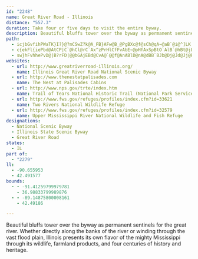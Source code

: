 ```yaml
---
id: "2248"
name: Great River Road - Illinois
distance: "557.3"
duration: Take four or five days to visit the entire byway.
description: Beautiful bluffs tower over the byway as permanent sentinels for the great river. Whether directly along the banks of the river or winding through the vast flood plain, Illinois presents its own flavor of the mighty Mississippi through its wildlife, farmland products, and four centuries of history and heritage.
path:
  - icjbGvfihPWaTK}I?}@?mCSwZ?k@A_FB}AFw@B_@PgBXc@f@sCh@qA~@aB`@i@^]LK|B}An@a@~BcBVSPWbFiJpGuL\q@rBoDd@w@lBsC~L}PxCmExFgInJeNbFeHpCiEz@uApAeCh@kAh@oAvAwDbAcDn@aCx@_E~BqNrDgU~DwV|CcRnA_H|@aEbAqEnAmFxB}HfAsDvB_HRm@xCkIpCgHv@gCVeATmAR_A^yCV}Cd@}Mf@aMFq@XmCVaBh@cCd@iBd@uArAaDhBqDfFoJzAoB~DsCjDqChAsBt@gCb@_DDaCOsDw@aDuB{Fo@kC[gBkD{YaAiIs@wFKi@s@}FmAqLI_AEy@?eA?mBLyEfAeStAuUT_EFkC?OEyC[eGc@cDk@aCkBqJY}BEw@M_BEgBAqA@uAFmAb@cFTyA`@{An@uCPeAFk@BmB@gT?sAHqA|@kKLwA@iAMyC]oDQqAKeAKeGEso@CiG@yOJ_LBgGByCPsCVeCn@aDzTms@zCuJjAoG`@mDPoFXkOJoB~Emp@rBwXhByTt@cNHuCBqCP}MBwB?qBIiDQ{JOm@Z}YD{@ZgATi@\m@RYt@k@z@]^G`@EvE?~@Gh@G`LeD~LgDjO_E\A\Ar@?bLf@xABZCVE`Bo@l@[zB{AlKuHPKbAu@tLeI`PgOrCgCpGgG^i@z@s@^WtDoD`BgAzAq@v@UxASvA?j@FdAZvCpA~@b@fAh@jBn@xCX^@hAO|Aa@fKyDxByAbCyBzEwGtB_EbBmFnBeEzFaIvGuKt@s@|EsDtCoCLSHQDSR{@BOHu@d@iGTmB~@aRNsFRoAt@sB`GkKTu@P_@J_@F[v@yBPo@HYHUHYj@aCNy@Ls@Jy@J_AJgBRwEPsEh@yNXuGJ_CBwAAcCAu@GkAK{AOmAOiAUkAgAkEw@wC[kAsAkEwDkL]}@mBoGK]G[Ie@Ei@Ck@?a@@a@De@BYHe@FWJ[JWN[LSNURQTUXQlFsCXMTO|@q@\a@^g@Za@R_@Zs@Z{@TcANq@L{@VeCJwAd@eFJmAFgA@k@@g@@aBAwBE{AMkEWcJAs@?{@@m@Bk@Fy@Hs@Lm@ViAJ[\{@h@mAXk@\g@nAcBz@}@^]t@e@t@c@lBcAlB_AtC}AjDmBdCuAfFoCRKFCl@UfAWz@Qp@GhAGnFSlFOt@ClBGnAEzFMbACl@CjBKl@M|A[`A_@b@ShAk@hBgA|BwArFoDHGh@]JIp@i@n@m@X]|AqBd@i@Zc@|A{ApAgAj@a@jBsA\W^[x@m@NMTSXYXa@V[j@_AVg@L[V}@~BgKj@mCZuAz@qCv@kCRg@jAcDr@aBnEwIfAaCVw@fAiDbAsCp@uBz@iCVu@|AgE`CcHbAuCpCqITs@n@uBt@eCd@_Bb@oB^}BTqBb@oFdAuMTiCb@aEv@iFV_BFYLm@Z}AdAsEf@yBh@eC^kBt@oDPaAb@gDBS?Q@yBIsDKyDEkAEuACi@Iq@GUk@mCm@yBG[}@mCW_A]_BUqASuAMgB?cAF_CB[J_AJk@Jc@Nu@Nq@Nk@l@mB~@yBlFiHjB}AjFuChBkBdH{Mv@{AnAmC~@uB|IePbCcFt@sCZeB~Cy_@`@}C\mAx@kBbF{HnAsCd@sBRuARaIPwA\yAd@_B|AmDzAmCvAuArEeDlC_DrCyD|A_BrIoGlAm@hAWxG[vCEfAFrBp@xIlFhAf@|AXlCDdB_@dAg@jGsEpAa@dGuA`Ac@~@w@h@g@zCqEvAgCnAyCfA_E~AuJhAoFvAkE~GeRf@kB^gDP}GJ}@@YHw@Jc@J]Rk@^{@\o@LUFKNOhC}Cn@eAn@eB`CuH|@aCzB_DpImGr@s@nCkDvBcBj@Y`Cq@zHmAjCkAhBwAbCvC|AdApLnEjKlDpkAlb@rh@rR~e@tPfi@~R|HvB`EPboCWlEEtAYjD]bGG`IVHYhCyi@Ty@hOcUf@e@bnAuz@tC}ArDeAlCWzbAaAbR]dOGnNzA~BAlASrB}@~YqSlAsAf@s@~@cCr@sCvHi`@`BeHv@gClEoLdAqBfBgChFgGbEmFhAsBh@qApFkPpl@}nBd@mArAoCdBeCtKwM`GiGtHiHlKaJ`IiIlR}W|FyG`O{N`GuEfYgRdAe@lXiHzCyAnD{CrBoCh@gAdMqY~@sBvAaCfHyG~BgBbCkCtCyD`B}DvI{[h@sAx@oAtAkAlCeAlWaHjCy@jDgB`I_HfDsDrFcHfHkKzNcSzAsAf]wSdq@k]rUyKzBy@tOaEzH{AvEQhDRlT`GlFx@rSrCpDV`JJ`QsAtGiBrFu@x@]nASvf@_@lEg@fE_AxDe@bEs@`A_@bKaHr@}@Ts@IoDq@kHw@}Lv@mI`AuGbBwObD_Vh@kSOuKo@gFxe@mTbYwTfC{B|A_AhDyA`Em@vBQvw@?bGkAp@UfHmGlIaKpHgHfIeFbAa@vUyOhCiAlEsA|\_Dvs@yFbEm@xEqApFmB|DmBxDkCfFgEzMiNxAsAfEmCbDyAxCs@lEe@re@AvDKbCQ|B_@dFsApDkB|DgC`IuGtA}@`HsCxFgArCSlcFqCnUAlm@e@n[Avi@_@ziAOnDZfEhA~nCjiAlk@nUpIlEr`@r\nDjD`KzI~HnGx~B|bBvi@`a@hEjBhE~@`Pv@hHf@xA~@h@~@b@nAThBVhF\rBl@rBh@lAzAxB|@r@hBbAxNnDlkAhQzIbBtQ`Cv~@tNxFr@rFxAFBrF|AtF`B|F`Bnu@rTfIvBjJ~CjFzChDtCdBhBpFdIrBxDvAfDdF`Pr@vC|HrVfJrZxDbMrDlLrE`OxCtJlBdGvEnO^fAdAjEl@lDnClQxAvJtB`NtAtJ~@dGx@hFnBlM^lCd@|Cb@rChAhH\hC^hBTl@`@bAv@xA`CjEdCzE`AfBn@lAjBzDbAdCb@fAf@`AbAxBhB`E|E~L~A`C`G~FhSvQpUtPnVtR|ErFxAzB|AzC~CjItFpP`gAf`DbCtGrCxGfGzJ|CzDtm@ln@hB`BxEjDvAr@lBr@z_IxlCdLdDlEn@`X|BjKlAxG~@rBl@bCjArCrBvE`EzPzXtGvIhBpBrEhEnYbSdFhDpGtDzMrGrBrAxBx@~^bQt[`LpI~BxDl@|Lx@~GApq@tAbUP~KZrHBfFExB_@dJqF`A[`BKnR?nm@^hVGz]`@hUMtIR~RBrELhCl@pBJnMMfNLrF^vH`ApEjAxD~AdErBjDrBjFrExDrExCvFfBpFnArE`Kfi@bBzH^fC|D`RAXdAnEpNnt@lBrIXVxCbNnCfOv@nGvBnKdDzNpBdHtBvLrAfLxEdi@|@jIt@bEz@nDjEbKnRf_@tNxYvBlDhCrCvC`CxEvBzOzDlDxA|VbQlU`OfEfBxLxD`G`DtYhR|S`QtAxA\r@r@dD`@f@l@RtSRhv@OxDRrA@jB?p[AmBpVuAfJw@fI?jB~AvJ|@xGGXl@zMlHj_CLpATt@d@|@f@xAHl@DhA?lB@rC@pC?nC?pC@rC@fC@dC@~BA`CLzC@dC@fC@vBBr@Hp@Pn@NXR\JZXl@Lf@J`@B`@IJA|BB~B@r@JfAF`@V~ABdC@hAAz@DdCBnCBdC@nC@dC@fC?bC?jC@fC@bCBf@V|AZ~B|@nGBn@Eh@LvD@~AB`BAzA?|A?rC@~G@jM@zEN`UCnG@tSHzKpIx]|Jv]|BzJrH~YHdB?nV_@`Ce@~AOrAJxd@HfFIfNBdAIzAs@xC_@dDExe@ERGrAMt@Wz@U`@e@t@UP{@z@g@z@Sz@]zB?zO_@li@HbAO|QIRE`C[jAqBdCUf@OrAC`LyG^oBf@aArA_@nAcBtHe@rDY|DOnDHf@MfKAnKHdAnAtHCXhArF|@zHnBfMXlArBxFrA`CrTp[xD~E`BxA`Ar@|FlClCt@|Ev@pHV|U@lIP`Ej@rBf@hBx@|GzDbB~AlDfEjJlM~BxCp@t@`BxAnA`AnAn@zD|BfB~@`B|@rU`NtF`D~CfBlEfCjCzAvAn@nFxCtF`DtF`DbE|BrC`BrFhDvFhDz@h@nObJ~LbGrR`L|GlDrGrCtHxBrG~@jHd@nr@Xj@`AAvGm@blAItWUb^s@llC{@x`@CfG`@p[\`LjFni@bEnSdC|QxAdM|@`L|@|GxDp_@ZtIBvFk@jVIb[DrE|BzZj@jGh@`D`DfOd@lF?zf@?dGInANjjBI|RQtS?xKm@vi@aAnUgD`l@aFjaAsElk@Y`GIzEH`IV|E`A|Jx@pElBzFhE|I|FxKl@rAn@jArA~AxA~@xA^|CHjcA\~n@]dt@Gxg@Lb@x@d@~hBR|BjNtgAlBnPJlBE`OyBxqB?|OTxMpHtkAXbLPv^L~h@MtB_BzRB|STrb@RxETzBvIft@^xDT~DBnFc@fHa@xC}Gr_@w@`HK|CEnE?fp@KlF[rBo@nCs@|AoBtC{^hc@_CbF}@lEEdEsBzjHS`HUxDe@hDmAxFoAxE`_@fCjNrBfXbNfXxG`l@fItGdB|MlExF`B`Dj@vCTjb@vF|Ed@rCF`Y_AvFaA`JeEhg@eWfCi@hEiAxOwCbEYjQmBzCe@bCs@|KeCrVsCpDYbPg@bF@~CNx@T|Ax@hEdDzn@~h@|BfApDfAdDBrAOja@uNrG{CdWiQfHoEbCwBnAsA|BeEfDaItB}GpF_PrBgD`CoCdEeCnDkAfU{E|HmBvCg@bCUbEV~OtIbF|CnPhJlE~BbF`C`J`Bj[lDjKJ~Ms@tD[zV}F|DUnt@NpeAl@tEDnFDz@?xCh@zAl@pGlEvBr@PDp@Hh@BlBB~yD~Abu@b@rCIrAW~Am@rA_A|E{DxCoAvAUjgATjBiAd@w@Zs@h@eCH}[H{@nAgEw@qAWgAIkAzB}dHjcAd@nmBzAlFEbDMdiD}Ur{@sFhCKlf@MjN@bs@v@Ree@tv@x@dAS`H{CzKmFrDwAxBe@lBGbIFbjC|Alw@d@tDIdFg@`AWfCm@`DmAnDmBbBgAlDiD`LyLbCyBhCkBvCyAhDkAlGoAdHYv`AeAjp@cAzTOdETvC^vEjAdb@hNfGrAfGd@`K?zJ{@dBErBF~OzBpE\`oAVv`@]`gC`@XArS?xwAJbPL~c@EEhw@GnNOrMS`G?dAC^I^CV_AxFtVdKzBRxnC^zNCj^VpEF~G\`VAjK]bXDvC^lBp@dAh@p{@fr@bDrBnBl@fDX|h@Bru@RxGLlf@lBpFBJlYGh\q@jjALbBf@lDf@bBvAlChd@ze@~WfW~AbAlBr@dOvClCp@hC`A`ClAnDjCdMhKbDdCd]vXfG|F~X|[`AlAzAjC|A`Ed@bCXtBRfGi@|sEC|KQp@C`AI|[xI?ra@TlzAVdyA_@dj@FdjCA|kAeA|BJbEd@~Bl@`E`BbDrBzcAn_AlBxAnBjAfE`BxBf@|B\|BLlKD|cEr@`ISrDLtNlCbArDjPp]hSrc@dAfEp@jEn@fCt@dChAfCvjAvdC~BzFvBzIpGra@jClNzEbRx@rCt@pBxA~ClD`F`YdZbBlBx@rAlAdCh@~AzChQpAfEzA`DlDdEfBnDp@|CN`CBr^XxHp@fFdIv`@r@xCdAnChAlBjCpDxAnCZ|@p@rC~HvWxFvSfWn|@lAtEzNdz@fQvaA`Nfx@~AnIh@lDl@lFPnIh@zyCXzONfD`JfsA|LtvBnIztAXlD|AfIM|K?pELt@dBhCnQ|SlBfClI|JpDbEnRhNtLfIhDzAfCv@vq@dOvCb@zER`b@^xjAtA|RJdt@~@pgA^tAPn@XvAz@r@vA`@zBBpCaCvcFi@zvAX`En@jClAxB|FlIt@rAx@nC^rCB~CYjg@E`g@]xa@Bx@Nf@Xd@h@^TDrs@RhAMnA_@p@YpA_AnAsAbAeBhEoNvBmFfIaP|C}EfC_Djc@gf@tCsCrNgLrFyDbQ_LhAgA~@sAn@_BhDePj@kBt@_Bd@k@rA{@~Ae@`BEdPzBhCBxA]bVwIvCs@zBc@vRuBdTyDdNkAhR{@tGk@ta@`AdPpAhb@xE|Bl@fEfBj@Tf@Nd@Lj@Ll@HtQlBrEdArDjB~KnDpL`HbFxBpCr@|Ir@xAX|Aj@ts@|ZhCpA|KnElCj@vHdAvAFtB^`Bd@vJzDbCr@`GpAxIj@dZ?vGe@jReE~CaApZuP~DcBdJ{C|NuIxB}@tE{@vB_A|IuGdBkB|DaFrDmCvCgA|GsBbU_J|LoEb@Yb@_@Xa@Va@Tm@Pm@Jm@Fs@Bu@Cq@Es@SeBGs@Eu@LaBX}ATg@|A_BrA_@xAE~BJt@T~HzDbATpALpBBtc@w@rAa@z@q@vAmC^ycAjg@fA|Jh@|N`BdUjBbTtBpLz@jFNnG?vl@InCHrAV~BdAjAt@dA`ArAlBn@vAx@~Bv@fErFfdAhBtYbApUxDbu@pIYfiExC`xBtBvzCxAlkDrCzdEvBt~BfBvZd@xa@Jxf@ZdDJhI?~a@f@dp@\~w@r@`DElBYhFwAtQoHba@uOhT{IvE_Dn@m@nBeCvBgDbMuTt@y@pAiAbAk@xAe@lBS~CJhSnF|B^|HXfx@DhyBxAzo@Dl`CrAda@DpFLf`@Bdq@RbRQts@J`e@JpPTrjAVdMErY_A|S?nId@xEl@rE~@bEzA|@d@|GlEbD~CrBjCnA`BnCdFzBlFfGbSrEzOfCbHTVbHvV~A`FlAxC`C`FxExGhCnC|D~Crh@|^pg@z^|DhCdD`B|Bx@rD~@pH~@fDFhx@ElCPhEx@zBx@pBfA|BdBhClCrBzC|@hB~EhM|@zAtAdBhAdAfBlAlBx@dCf@~BPfS?THxR@zzA`@js@P~BDRFjLDdDPpVxBfFF|CM|HgAzKwBpIyBxOcF`EcAbOaCtJ{@f@QbHs@`NqBnN_DhVoGnM{BxEkA~[_JbEsAhmB}y@pIaFjGiFnJ}IrKwI|CeBrDqApJgCpFmCxAaA|DmDzb@cb@~]m\vGgHbBeCt@_Bx@uCbBsCbAy@bIwCzG{CnCeBlBkBrDuFfEcKbDeG|I{Md[ic@xTu\pWs]fYo\fG{GlFaFrR{PdEgEjIsJfIiKfJsKtFiHbD{EvHyNhByCbDgEdDsDhLuO|DiGxGgIlQuOvEmFdNuTjJiPNu@jLeSxWy]bj@_v@nH_LbD_GhVof@fVgg@fF_LjZ}v@~FuP`IqXdKyZlEgNxAgF`Kea@jM}b@vLg_@dEmLtQac@bDsIrC{KvDiQdAuDvCmI`h@_nAjBmDpB_D~IkLbDkFdGdCzM`FzIx@pHGdg@HL{c@i@_EsAgDgMoRcAuCc@aDEeAHqb@^eHj@sDrBuHlBsDxA{BhRwSrAqBzNi[xBuCdL{GdCkCf@y@nA{CtLw`@bFBjJi@xBYlEyAvQaLbT}NhFyEnGcHvB}AvEgCzIkBhDmA|CyAn^yUtd@e^tSuO|B_BjHaE|DiCdL}KvDeDnHaF|BmAbCmBvDqDjLkPrCwCnDaCzWsObHoGzF}HtBwDrBmElA{ClRkk@tBaEnBaC~CqCrJcE~DwBvFiHlR}ZxEgFrBcB`G}ClFyAz]eExDsA`DyBj]s^ja@_a@~JaM`RoVxEsFdHoFvPmKdXuOvIoGfCeCjJmKlGuFp_A}u@lFsEpIyHzYiZhWkU~f@kb@lc@_`@h_@}\rp@wj@tWuWpFgGzMcSnb@mm@|HuLbQg`@j@}@rc@y}@zj@{jA~C_F|EgE`FkDbFaEz@}AlLgZlFaLtFsKpBaDfCsDlLaO~@_BlEwJjNwTtAiBzSeUlScZ~EsFpIuIrr@}|@t@s@vF{HfHyL~Rm^zJaTdTs\tFgHzMoLfF{GhC}EnB{EfS{g@tLoWrK}SzBqDnTwYfFqGrRuWtByDrNcSrFaHfBmCnA_CbDcK~BsFvGgIvDgGfKoVhSk`@jl@_eA`GiJrFoGli@qh@dBuA~IyFbe@iWvGaEfHqF~OkP|EsEfFkDbU}KtDyBrIsGxWeWlDeCxBqA|HoDvBsAfDmCfLsKtBsA~DgBtO}E~BcAnEmCzFiElUcRbGoFrTcW`CsBhAm@nCcAlKaBrCy@hBs@|RoLtLyHxE_ErOoO|GwHvGsIxAwAlAy@xAs@~Bs@~L{BbDy@hBs@dCwArlAe_AbJyFbgA{n@dBs@rBk@jPaCjDq@nAa@lCmAfH_EtNmFlGkCrPoIxDyAzHyBrHyChNcF|XgMpBeAzVoPvEoDbM{MnLoP~CeDnFaFit@grA_AgCsBsHwGyc@c@uEGyEJsDbEge@b@_HHeH_@ga@NaHj@aHlBuNXgF?qFK}CqEyj@OsEGyEAkRHef@d@aI~Dma@LsD?yCUyE]qC_E_UuAaJe@mHAeC?mC^aOI{EUmCaEqRa@mCYmCe@cHMcHi@}p@_@_JkAaMSsD@aDRyCfCaRTaCTeE\}O^sHN{BnA_Kh@aHDwEWyH{C{W
  - c{ekFl{iePbd@AtCP|C`@hCl@rC`Ax^zPrHlCfFvAbE~@pHfAxSpBtO`AlB`@hBt@jLnGh@PhCTfBs@n@{Md@oEEeBMq@a@mA`AoCVoArg@PtC?lAGp@Qj@e@vEaFnAK|Av@P@jFpD|@ZhBNpEBlOwGvMmGtEsDr@k@XUXSZQVKTGRCXChACrA?^C`@IZK^SLKXW~bAgpAtVw[nAkAx@g@^?X^x@xFxDfOrCnHjFbPdA`Gr@`GT|BJx@ZjCTvAXrAZlAr@rBf@lA`@z@^r@z@tAj@v@bAfAt@l@|@j@lAj@xAd@zBb@NZxD|@xHpB@@~@VnCh@vGdAbCt@`Af@hAp@t@h@jBhBlAzAzCrKf@dAl@z@x@p@~Br@~@JtGLz@HzZZ|CBbJc@bCAfAFn@G`^vG|gAbXlDrAjaA~e@vPxJdBrAtA~AnAnBfDpHbBhCnBbBrBt@nIvAfM`B|eBrRh@T|Db@j@Hn@FvBT~ARxFp@jD`@rC\\B|CT~Gt@bMdBvYzCRLn_@pEvV`DtCVnBDrs@|H`Fv@bElAtErBdOlJdXnQpoA~x@jJ|FxDhBla@bP
  - sw}hFvhhePvD@|B?rFD|@@bGAjEBd@CvA@`@@f@AnABlD@nA@dBB`BJb@Dj@Jd@Jj@Rb@Nf@Rb@T`@V`@XbAx@^\d@f@PVf@h@Rd@b@r@Zr@Zr@Vv@X~@R|@H\PdAv@fFLj@Nn@Nl@Pj@Nb@Xt@Th@Vf@NVXf@NT^f@`@d@j@h@n@f@RN|AbAx@d@NNfGvDb@XdAt@bAv@dA|@b@`@`@`@`@d@xAhBbArAdBxB`[z`@dB|Bz@rAz@|Av@|AXl@pAfDzDdKnBfFfBpEzG|N`DlGx@lA~AfBhAx@fB~@pMdFvCjB|IlHrAl@pCz@tRlDlGdBtf@nRtE~BhB`BbBxBtUpc@zC`FrC~DzCnDpCpC|e@bd@~D|CjGfDd~@jc@lItDhA\bCRbYL`BFrDnAdD|C|C~FpHtI|A~@xEvAhAFvF_@hCBbBb@tKjHxFnAdKVjLF|B_@v@BdAVnE`D~A`@rARx@?rBU`B?~DlA\EVa@\]Z?~I`DnBd@lAbA~C`Fh@f@pGtBnAx@pI|Jt@hAd@hAp@tBZ~Bb@tGtAnOlFhWRlCIdFHnC|@dGTfC?jCOtAiBxKO`DXlLdBjVh@~Ej@zAzFfFvC_FlGeIjR_QdGcG|HkGdGoFnEqDdKaK|NcL`DgD|FsHfJuK`LeIvCiCbMcNfJsMpK{KhDmEjGgKfMkUfDyE|L{N|S}]xNePlCmDvH{MjHyOxCaJdEoIbCuG|GmNzBaHnBgH|@{BhEeGlCyB~@eAxP_[|EgIt@mBvCsJnDoJxLiWvFkPhB}E~Q_`@lJeUnQkf@\aB\yDx@sD|@gBfCkCzFiI|GcNnD_LpAgBhCgCnBgDrB_F`BkGtBmG`@{@Za@z@w@lDgBlAeAb@k@|J}PbCgDjDaGtDsFhEmHlAkCbKcP|J{MxIuMlF{I~L}PbDmDpJaIbBiA|DmBxUkQ|RiQbDeE|EuF|DsDzFeEfH{GnC{DdPiXfGuEpg@qb@|JmLdAyAb@{AzA{MVq@zB~BpBtAr@O|H_FzHgE^yAd@mE^eBp@iBt@qAzMwQnEsHji@wbAzJoPzO{U~O_S~BwDpDkJbCkEbBmD|CgIlIqVn@yClAcKPcAdJs^rB{LbFiUl@uE`AgM^wBRm@b@u@jLyOXSd@JtD~CdD}ElBsD`Mm\pHqYr@_BtCgF~KcW|@yCZyBLsAFgIHaB~@_HZgArByE`EiMlDgHnHcMj@qAnA_DbE}MfEuKpDgKjCkFtMmUh@uApGkR~IiUlBsDxHiLzM}TdMuWl\iu@b@oAJcBAoBs@cd@_@g]e@iWM{Cy@kHePkeAe@aFIuEHwFd@iGzHgj@n@{Ed@qFNuDlCglBpI}@`I{ArFgBjIsDfIkF`]qYbE{CdGkDv[oOlF_DpGcFfH_IxDsFfG{KzEwH~DiFdEcEhHsFlGkDrEmBvTgHhEgAzEy@nDa@fFWvI@pMr@dHNvnAmE|Em@rEeAzNkFxEmAtEy@bD_@`H[ja@]dF?hAKxA_@`Ae@hA{@lAwAxOeWxC{FrA_EvBgJjAwIRcDx@kWt@mHn@uDb@wBlGyWtBeI`Ig]vByH|AmDnAkBn@o@|AqAxBkAbAa@|EeAx@[nAw@rB{BxDmGr@sA|@kCj@eDn@mHb@sBn@{Ar@qAt@{@`ImI|AaCl@yAdBeGzCuLvBiNb@sArVc]lCaEjKbOrRqWrFaH`K{NrEmGbBoBxAqArBsA|WaLrByA|ByBhCmD~MwWbCeElD{DjO{LxAaBnA_ChAaDr@_FH_CJ{NVgEz@iFlA}DhBoDxIgMzDaIfB{EfPsf@fCqGlFqLxHmNtn@c_AnCoEtZao@fCuFxB_GfIwVbEmLtGqO~GkMpBuExb@qsAnVek@vFoNlE{LnOge@~AsDfGeM^mAbB{Hh@gBtJkX|Wes@fM_ZpAiDtBkI|Jil@h@eBz@gBnEgI|BkF~BiGrBkHxRgdAlE}S`H}^~@gFxDuVtIos@hCyQvD{SpMcq@n\igB|Eg[rUcaBhC{PhC{Kdg@edB|Omj@zCaLrYexAfC_N~CwRxDoTx@{FlFwZvXavAfBaK|Qc~@pPyz@vFoXnA{DbFsMfE}Hh@}A~NsZ|HmQhDcJ|CaKfCyGxBaEhDoExCkDbE_D`B_AvFcCxF}AtEg@|HQfeE~AxF^rElAjC~@zd@jWlEdBxBj@hOlCjt@tLtlAjSxCv@bBVzAf@bInDxFbDbFtA|BRbb@p@tAJlCX~Bf@nVtGtFjAvG~@jMrA|EVpHRzKFjNi@xOcBtNyBxDOvGTnBXrCv@hFlBjEz@jHTnwD?dRCxEKnD[zFy@zLaDpH}CfJcG|UmR`HaE|EmB`HkB~Cm@|De@jGYhHAvdBzIhGW`LsBbBKlDGbG^nLfCbDf@rCPvCEjCa@fBo@bd@eU|GmCpNaFdOeHtaEmrBjz@ua@vViM~GcEpE{CzKaJjIiHjMsL|gEwrDxIkHpFqD|BmAdGaC`q@uTjCq@fC_@lCOfUq@lC_@fCm@lPkFjEgArDm@d`Dqa@pHkAzGm@hEKfiEGvGTfCZvHrAnOvEvI|CtUbLjJ~DpiA~a@vFrAhC`@lC\bLx@tGx@|Dz@bIdCjGxBbCdAheAri@rFzCbD`DhBxCzKhUjYfm@jBrEfStq@|@zBjBdDh@x@fPpPdE|Efi@zi@lGrFjGdDhCz@xD`AhJ~@zd@Hv]E~hCt@~p@B`^IhCTxa@vHlBPlCCnCMpBa@bFgBlCQtCFpGdAnBx@`EfDlErFhBlBxCrBz|@p`@xE`AlD\bHGhFcA~FyBzEgDhDmD~AaC|AyCd`@gjArJqXhBwDlBsCzUyYpAgBvBqD`CaFlMq[xAaDhCyDbD_DfDsBhYiOtEwCnEwDvEwE`EiFlFqJlGuO~Rwn@vDgMnAmDpIqRrBeEnNy[xQk^bD_Gd]ip@jAkClSgg@fGcPr@yCd@eFn@yT^{SRgENyHn@cUb@iGx@_FxAmF|AuDdu@g~AnBiDfCqD~EgFzScSbImI~BsB`e@ed@~FcG~MgPxAsBnPuR|DcFvDeGrCgFhAaCnAyCnAyD|BoIfAqFxA{L`@{GN{E^ws@b@iUn@aMhA{OvFsg@ny@~AzDKlFu@fGwBrDuBn}@sl@pXgQdt@af@lEgC`gAos@xr@id@`S}MnGyDnEmDzFuGjK{OjCoEvAcBxA{BhVc`@fDcF|CyDlCkCx}@cx@`B{ArBaC~CqEXSrCgF`CuGzBeJpAoI^uEPwFHoEEkEaAs\FqHTwE^kCl@_DdAgDbBmEvBeEdBaCxAaBrC}BfDaBbFgB|Bg@vFc@dBAjn@@RKnBSjY{BhCc@lAa@zPyHfIgEj_@aQzJ}EbOkGp@A^Kr@y@XeAvIcQjk@mhAhAkAbGgDrBeBhAmBbPk[xCsFbBaCrCmDhDgDoPmQ
websites:
  - url: http://www.greatriverroad-illinois.org/
    name: Illinois Great River Road National Scenic Byway
  - url: http://www.thenestatpalisades.com
    name: The Nest at Palisades Cabins
  - url: http://www.nps.gov/trte/index.htm
    name: Trail of Tears National Historic Trail (National Park Service)
  - url: http://www.fws.gov/refuges/profiles/index.cfm?id=33621
    name: Two Rivers National Wildlife Refuge
  - url: http://www.fws.gov/refuges/profiles/index.cfm?id=32579
    name: Upper Mississippi River National Wildlife and Fish Refuge
designations:
  - National Scenic Byway
  - Illinois State Scenic Byway
  - Great River Road
states:
  - IL
part of:
  - "2279"
ll:
  - -90.655953
  - 42.491577
bounds:
  - - -91.41259799979781
    - 36.98833799989876
  - - -89.14875800008161
    - 42.49186

---
```


Beautiful bluffs tower over the byway as permanent sentinels for the great river. Whether directly along the banks of the river or winding through the vast flood plain, Illinois presents its own flavor of the mighty Mississippi through its wildlife, farmland products, and four centuries of history and heritage.
